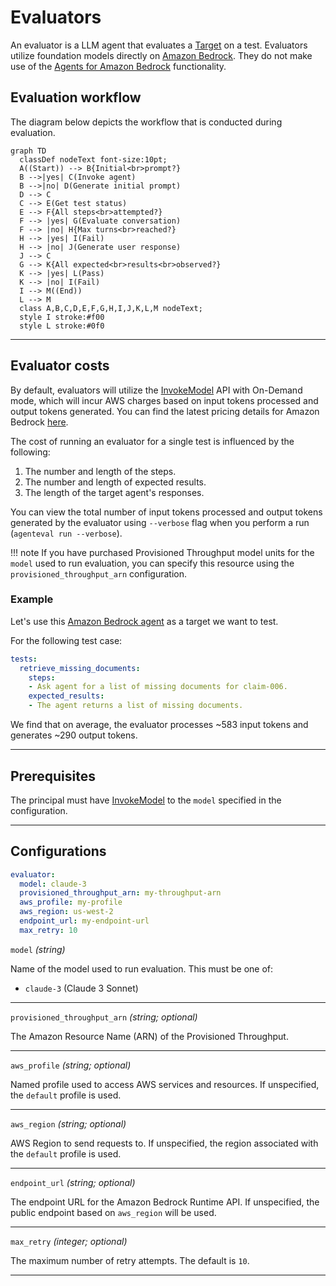 # Evaluators

An evaluator is a LLM agent that evaluates a [Target](../targets/index.md) on a test. Evaluators utilize foundation models directly on [Amazon Bedrock](https://aws.amazon.com/bedrock/). They do not make use of the [Agents for Amazon Bedrock](https://aws.amazon.com/bedrock/agents/) functionality.
 
## Evaluation workflow

The diagram below depicts the workflow that is conducted during evaluation.

``` mermaid
graph TD
  classDef nodeText font-size:10pt;
  A((Start)) --> B{Initial<br>prompt?}
  B -->|yes| C(Invoke agent)
  B -->|no| D(Generate initial prompt)
  D --> C
  C --> E(Get test status)
  E --> F{All steps<br>attempted?}  
  F --> |yes| G(Evaluate conversation)
  F --> |no| H{Max turns<br>reached?}
  H --> |yes| I(Fail)
  H --> |no| J(Generate user response)
  J --> C
  G --> K{All expected<br>results<br>observed?}
  K --> |yes| L(Pass)
  K --> |no| I(Fail)
  I --> M((End))
  L --> M
  class A,B,C,D,E,F,G,H,I,J,K,L,M nodeText;
  style I stroke:#f00
  style L stroke:#0f0
```

---

## Evaluator costs

By default, evaluators will utilize the [InvokeModel](https://docs.aws.amazon.com/bedrock/latest/APIReference/API_runtime_InvokeModel.html) API with On-Demand mode, which will incur AWS charges based on input tokens processed and output tokens generated. You can find the latest pricing details for Amazon Bedrock [here](https://aws.amazon.com/bedrock/pricing/).

The cost of running an evaluator for a single test is influenced by the following:

1. The number and length of the steps.
2. The number and length of expected results.
3. The length of the target agent's responses.

You can view the total number of input tokens processed and output tokens generated by the evaluator using `--verbose` flag when you perform a run (`agenteval run --verbose`).

!!! note
    If you have purchased Provisioned Throughput model units for the `model` used to run evaluation, you can specify this resource using the `provisioned_throughput_arn` configuration.

### Example

Let's use this [Amazon Bedrock agent](https://github.com/aws-samples/amazon-bedrock-workshop/tree/main/05_Agents/insurance_claims_agent/without_kb) as a target we want to test.

For the following test case:

```yaml title="agenteval.yml"
tests:
  retrieve_missing_documents:
    steps:
    - Ask agent for a list of missing documents for claim-006.
    expected_results:
    - The agent returns a list of missing documents.
```

We find that on average, the evaluator processes ~583 input tokens and generates ~290 output tokens. 

---

## Prerequisites

The principal must have [InvokeModel](https://docs.aws.amazon.com/bedrock/latest/APIReference/API_runtime_InvokeModel.html) to the `model` specified in the configuration.

---

## Configurations

```yaml title="agenteval.yml"
evaluator:
  model: claude-3
  provisioned_throughput_arn: my-throughput-arn
  aws_profile: my-profile
  aws_region: us-west-2
  endpoint_url: my-endpoint-url
  max_retry: 10

```

`model` _(string)_

Name of the model used to run evaluation. This must be one of:

- `claude-3` (Claude 3 Sonnet)

---

`provisioned_throughput_arn` _(string; optional)_

The Amazon Resource Name (ARN) of the Provisioned Throughput.

---

`aws_profile` _(string; optional)_

Named profile used to access AWS services and resources. If unspecified, the `default` profile is used.

---

`aws_region` _(string; optional)_

AWS Region to send requests to. If unspecified, the region associated with the `default` profile is used.

---

`endpoint_url` _(string; optional)_

The endpoint URL for the Amazon Bedrock Runtime API. If unspecified, the public endpoint based on `aws_region` will be used.

---

`max_retry` _(integer; optional)_

The maximum number of retry attempts. The default is `10`.

---
